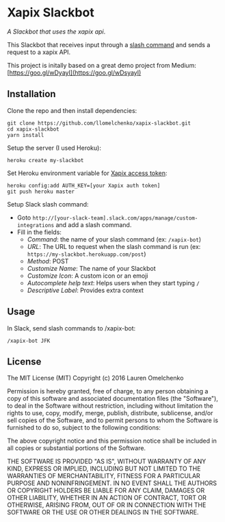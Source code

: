 # Xapix Slackbot

_A Slackbot that uses the xapix api_.


This Slackbot that receives input through a [slash command](https://api.slack.com/slash-commands) and sends a request to a xapix API.

This project is initally based on a great demo project from Medium: [https://goo.gl/wDyayI](https://goo.gl/wDsyayI)

## Installation

Clone the repo and then install dependencies:

    git clone https://github.com/llomelchenko/xapix-slackbot.git
    cd xapix-slackbot
    yarn install


Setup the server (I used Heroku):

    heroku create my-slackbot


Set Heroku environment variable for [Xapix access token](https://xapix.io):

    heroku config:add AUTH_KEY=[your Xapix auth token]
    git push heroku master


Setup Slack slash command:

* Goto `http://[your-slack-team].slack.com/apps/manage/custom-integrations` and add a slash command.
* Fill in the fields:
  * _Command_: the name of your slash command (ex: `/xapix-bot`)
  * _URL_: The URL to request when the slash command is run (ex: `https://my-slackbot.herokuapp.com/post`)
  * _Method_: POST
  * _Customize Name_: The name of your Slackbot
  * _Customize Icon_: A custom icon or an emoji
  * _Autocomplete help text_: Helps users when they start typing `/`
  * _Descriptive Label_: Provides extra context


## Usage

In Slack, send slash commands to /xapix-bot:

    /xapix-bot JFK


## License

The MIT License (MIT)
Copyright (c) 2016 Lauren Omelchenko

Permission is hereby granted, free of charge, to any person obtaining a copy of this software and associated documentation files (the "Software"), to deal in the Software without restriction, including without limitation the rights to use, copy, modify, merge, publish, distribute, sublicense, and/or sell copies of the Software, and to permit persons to whom the Software is furnished to do so, subject to the following conditions:

The above copyright notice and this permission notice shall be included in all copies or substantial portions of the Software.

THE SOFTWARE IS PROVIDED "AS IS", WITHOUT WARRANTY OF ANY KIND, EXPRESS OR IMPLIED, INCLUDING BUT NOT LIMITED TO THE WARRANTIES OF MERCHANTABILITY, FITNESS FOR A PARTICULAR PURPOSE AND NONINFRINGEMENT. IN NO EVENT SHALL THE AUTHORS OR COPYRIGHT HOLDERS BE LIABLE FOR ANY CLAIM, DAMAGES OR OTHER LIABILITY, WHETHER IN AN ACTION OF CONTRACT, TORT OR OTHERWISE, ARISING FROM, OUT OF OR IN CONNECTION WITH THE SOFTWARE OR THE USE OR OTHER DEALINGS IN THE SOFTWARE.
